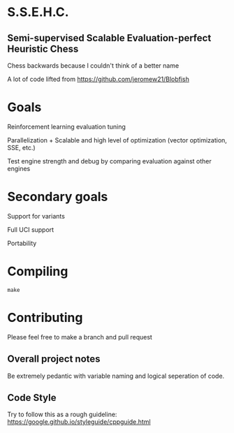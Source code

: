 # S.S.E.H.C.
## Semi-supervised Scalable Evaluation-perfect Heuristic Chess 
Chess backwards because I couldn't think of a better name

A lot of code lifted from https://github.com/jeromew21/Blobfish

# Goals
Reinforcement learning evaluation tuning

Parallelization + Scalable and high level of optimization (vector optimization, SSE, etc.)

Test engine strength and debug by comparing evaluation against other engines

# Secondary goals
Support for variants

Full UCI support

Portability

# Compiling 
`make`

# Contributing
Please feel free to make a branch and pull request

## Overall project notes
Be extremely pedantic with variable naming and logical seperation of code.

## Code Style
Try to follow this as a rough guideline: https://google.github.io/styleguide/cppguide.html

